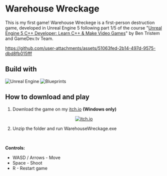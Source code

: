 # Warehouse Wreckage

This is my first game! Warehouse Wreckege is a first-person destruction game, developed in Unreal Engine 5 following part 1/5 of the course "<a href="https://www.udemy.com/course/unrealcourse/">Unreal Engine 5 C++ Developer: Learn C++ & Make Video Games</a>" by Ben Tristem and GameDev.tv Team.

https://github.com/user-attachments/assets/51063fed-2b14-497d-9575-dbd8fb015fff

## Build with
![Unreal Engine](https://img.shields.io/badge/Unreal%20Engine%205-%23313131.svg?style=for-the-badge&logo=unrealengine&logoColor=white) ![Blueprints](https://img.shields.io/badge/Blueprints-blue?style=for-the-badge&logo=unrealengine&logoColor=white)

## How to download and play
1. Download the game on my <a href="https://thiagoianuch.itch.io/warehouse-wreckage">itch.io</a> **(Windows only)**

<div align="center">
    <a href="https://thiagoianuch.itch.io/warehouse-wreckage">
        <img src="https://github.com/user-attachments/assets/afde8ecb-266b-4d5c-b883-458e620f8375" alt="itch.io"/>
    </a>
</div>
 
2. Unzip the folder and run WarehouseWreckage.exe

<br>

**Controls:**
* WASD / Arrows - Move
* Space - Shoot
* R - Restart game
